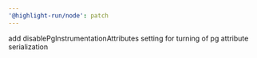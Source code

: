 ```yaml
---
'@highlight-run/node': patch
---
```


add disablePgInstrumentationAttributes setting for turning of pg attribute serialization
